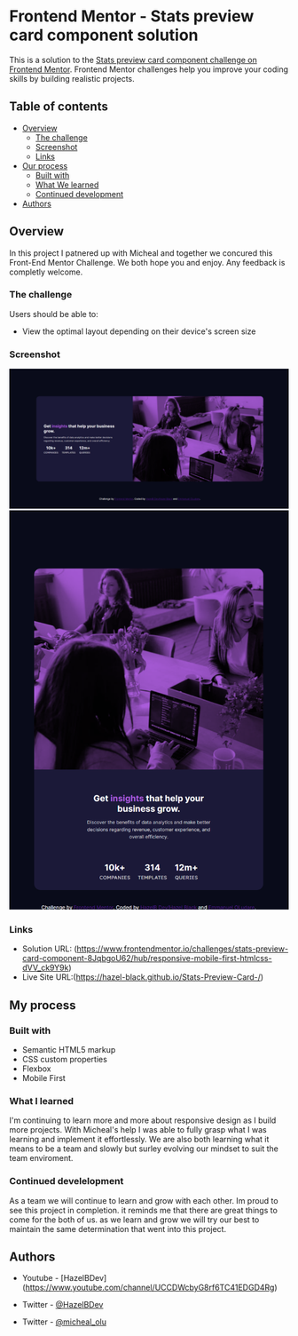 # Frontend Mentor - Stats preview card component solution

This is a solution to the [Stats preview card component challenge on Frontend Mentor](https://www.frontendmentor.io/challenges/stats-preview-card-component-8JqbgoU62). Frontend Mentor challenges help you improve your coding skills by building realistic projects. 

## Table of contents

- [Overview](#overview)
  - [The challenge](#the-challenge)
  - [Screenshot](#screenshot)
  - [Links](#links)
- [Our process](#my-process)
  - [Built with](#built-with)
  - [What We learned](#what-i-learned)
  - [Continued development](#continued-development)
- [Authors](#authors)



## Overview
 In this project I patnered up with Micheal and together we concured this Front-End Mentor Challenge. We both hope you and enjoy. Any feedback is completly welcome. 
### The challenge

Users should be able to:

- View the optimal layout depending on their device's screen size

### Screenshot

![Desktop Layout](images/Screenshot%202022-05-19%20203104.png)
![Mobile Layout](images/Screenshot%202022-05-19%20203148.png)

### Links

- Solution URL: (https://www.frontendmentor.io/challenges/stats-preview-card-component-8JqbgoU62/hub/responsive-mobile-first-htmlcss-dVV_ck9Y9k)
- Live Site URL:(https://hazel-black.github.io/Stats-Preview-Card-/)

## My process

### Built with

- Semantic HTML5 markup
- CSS custom properties
- Flexbox
- Mobile First 

### What I learned
I'm continuing to learn more and more about responsive design as I build more projects.  With Micheal's help I was able to fully grasp what I was learning and implement it effortlessly. We are also both learning what it means to be a team and slowly but surley evolving our mindset to suit the team enviroment.



### Continued develelopment
 As a team we will continue to learn and grow with each other. Im proud to see this project in completion. it reminds me that there are great things to come for the both of us. as we learn and grow we will try our best to maintain the same determination that went into this project. 

## Authors

- Youtube - [HazelBDev] (https://www.youtube.com/channel/UCCDWcbyG8rf6TC41EDGD4Rg)
- Twitter - [@HazelBDev](https://twitter.com/HazelBDev)

- Twitter - [@micheal_olu](https://twitter.com/micheal_olu99)
